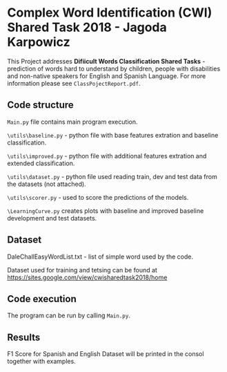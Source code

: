 # Complex Word Identification (CWI) Shared Task 2018 - Jagoda Karpowicz

This Project addresses __Difiicult Words Classification Shared Tasks__ - prediction of words hard to understand by children, people with disabilities and non-native speakers for English and Spanish Language. For more information please see `ClassPojectReport.pdf`.


## Code structure

`Main.py` file contains main program execution.

`\utils\baseline.py` - python file with base features extration and baseline classification.

`\utils\improved.py` - python file with additional features extration and extended classification.

`\utils\dataset.py` - python file used reading train, dev and test data from the datasets (not attached).

`\utils\scorer.py` - used to score the predictions of the models.

`\LearningCurve.py` creates plots with baseline and improved baseline development and test datasets.

## Dataset 

DaleChallEasyWordList.txt - list of simple word used by the code.

Dataset used for training and tetsing can be found at https://sites.google.com/view/cwisharedtask2018/home


## Code execution

The program can be run by calling `Main.py`.

## Results

F1 Score for Spanish and English Dataset will be printed in the consol together with examples.

